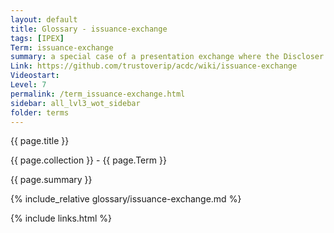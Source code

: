 ```yaml
---
layout: default
title: Glossary - issuance-exchange
tags: [IPEX]
Term: issuance-exchange
summary: a special case of a presentation exchange where the Discloser is the Issuer of the origin (Primary) ACDC
Link: https://github.com/trustoverip/acdc/wiki/issuance-exchange
Videostart: 
Level: 7
permalink: /term_issuance-exchange.html
sidebar: all_lvl3_wot_sidebar
folder: terms
---
```


{{ page.title }}

{{ page.collection }} - {{ page.Term }}

   {{ page.summary }}

{% include_relative glossary/issuance-exchange.md %}

 {% include links.html %} 
